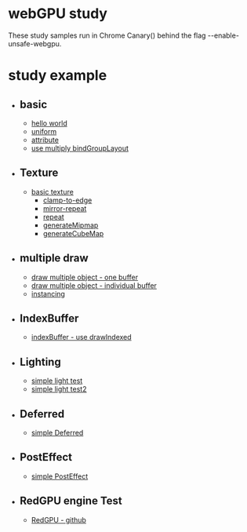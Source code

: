 # webGPU study
These study samples run in Chrome Canary() behind the flag --enable-unsafe-webgpu.

# 

# study example
 - ## basic
    - [hello world](https://redcamel.github.io/webgpu/001_helloworld)
    - [uniform](https://redcamel.github.io/webgpu/002_transform)
    - [attribute](https://redcamel.github.io/webgpu/003_attribute)
    - [use multiply bindGroupLayout](https://redcamel.github.io/webgpu/009_multi_BindGroupLayout)
 - ## Texture
    - [basic texture](https://redcamel.github.io/webgpu/004_texture)
        - [clamp-to-edge](https://redcamel.github.io/webgpu/004_texture/clamp-to-edge)
        - [mirror-repeat](https://redcamel.github.io/webgpu/004_texture/mirror-repeat)
        - [repeat](https://redcamel.github.io/webgpu/004_texture/repeat)
        - [generateMipmap](https://redcamel.github.io/webgpu/012_mipmap)
        - [generateCubeMap](https://redcamel.github.io/webgpu/013_cubemap)
 - ## multiple draw     
    - [draw multiple object - one buffer](https://redcamel.github.io/webgpu/005_multiObject)
    - [draw multiple object - individual buffer](https://redcamel.github.io/webgpu/005_multiObject2)
    - [instancing](https://redcamel.github.io/webgpu/008_instancing)
 - ## IndexBuffer
    - [indexBuffer - use drawIndexed](https://redcamel.github.io/webgpu/006_indexBuffer)
  - ## Lighting
    - [simple light test](https://redcamel.github.io/webgpu/007_simpleLight)
    - [simple light test2](https://redcamel.github.io/webgpu/011_simple_defferd_light)
  - ## Deferred
    - [simple Deferred](https://redcamel.github.io/webgpu/011_simple_defferd)
 - ## PostEffect
    - [simple PostEffect](https://redcamel.github.io/webgpu/010_postEffect)
 - ## RedGPU engine Test
    - [RedGPU - github](https://github.com/redcamel/RedGPU)